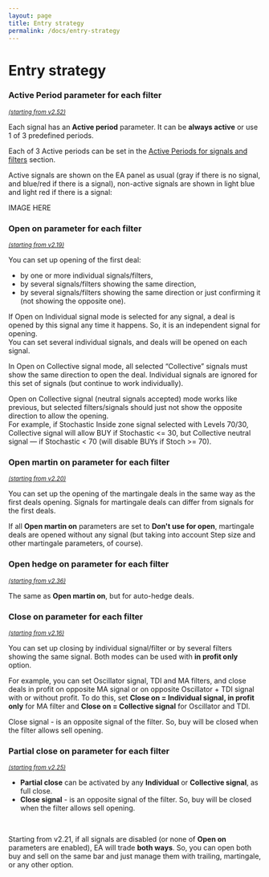 ```yaml
---
layout: page
title: Entry strategy
permalink: /docs/entry-strategy
---
```


# Entry strategy


### **Active Period** parameter for each filter

<sup>[*(starting from v2.52)*](/docs/versions-history#20230211-0324-252)</sup>

Each signal has an **Active period** parameter. It can be **always active** or use 1 of 3 predefined periods.

Each of 3 Active periods can be set in the [Active Periods for signals and filters](docs/active-periods) section.

Active signals are shown on the EA panel as usual (gray if there is no signal, and blue/red if there is a signal), non-active signals are shown in light blue and light red if there is a signal:

IMAGE HERE


### **Open on** parameter for each filter

<sup>[*(starting from v2.19)*](/docs/versions-history#20201014-219)</sup>

You can set up opening of the first deal:
* by one or more individual signals/filters,
* by several signals/filters showing the same direction,
* by several signals/filters showing the same direction or just confirming it (not showing the opposite one).

If Open on Individual signal mode is selected for any signal, a deal is opened by this signal any time it happens. So, it is an independent signal for opening.<br/>
You can set several individual signals, and deals will be opened on each signal.

In Open on Collective signal mode, all selected “Collective” signals must show the same direction to open the deal. Individual signals are ignored for this set of signals (but continue to work individually).

Open on Collective signal (neutral signals accepted) mode works like previous, but selected filters/signals should just not show the opposite direction to allow the opening.<br/>
For example, if Stochastic Inside zone signal selected with Levels 70/30, Collective signal will allow BUY if Stochastic <= 30, but Collective neutral signal — if Stochastic < 70 (will disable BUYs if Stoch >= 70).


### **Open martin on** parameter for each filter

<sup>[*(starting from v2.20)*](/docs/versions-history#20201103-220)</sup>

You can set up the opening of the martingale deals in the same way as the first deals opening. Signals for martingale deals can differ from signals for the first deals.

If all **Open martin on** parameters are set to **Don't use for open**, martingale deals are opened without any signal (but taking into account Step size and other martingale parameters, of course).


### **Open hedge on** parameter for each filter

<sup>[*(starting from v2.36)*](/docs/versions-history#20210804-236)</sup>

The same as **Open martin on**, but for auto-hedge deals.


### **Close on** parameter for each filter

<sup>[*(starting from v2.16)*](/docs/versions-history#20200819-216)</sup>

You can set up closing by individual signal/filter or by several filters showing the same signal. Both modes can be used with **in profit only** option.

For example, you can set Oscillator signal, TDI and MA filters, and close deals in profit on opposite MA signal or on opposite Oscillator + TDI signal with or without profit. To do this, set **Close on = Individual signal, in profit only** for MA filter and **Close on = Collective signal** for Oscillator and TDI.

Close signal - is an opposite signal of the filter. So, buy will be closed when the filter allows sell opening.


### **Partial close on** parameter for each filter

<sup>[*(starting from v2.25)*](/docs/versions-history#20210115-225)</sup>

* **Partial close** can be activated by any **Individual** or **Collective signal**, as full close.
* **Close signal** - is an opposite signal of the filter. So, buy will be closed when the filter allows sell opening.

<br />

Starting from v2.21, if all signals are disabled (or none of **Open on** parameters are enabled), EA will trade **both ways**. So, you can open both buy and sell on the same bar and just manage them with trailing, martingale, or any other option.








